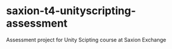 # saxion-t4-unityscripting-assessment
Assessment project for Unity Scipting course at Saxion Exchange

